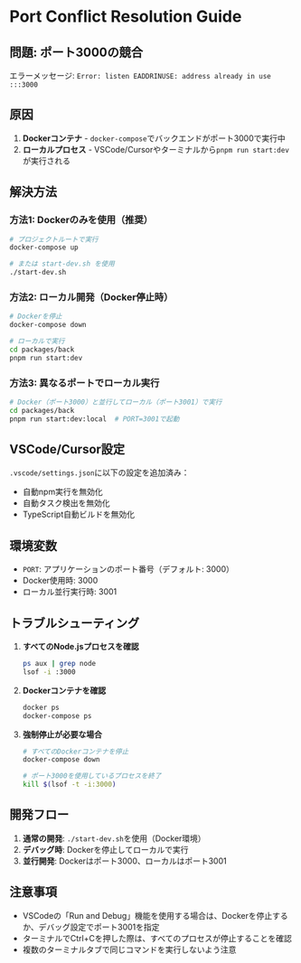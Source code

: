 # Port Conflict Resolution Guide

## 問題: ポート3000の競合

エラーメッセージ: `Error: listen EADDRINUSE: address already in use :::3000`

## 原因

1. **Dockerコンテナ** - `docker-compose`でバックエンドがポート3000で実行中
2. **ローカルプロセス** - VSCode/Cursorやターミナルから`pnpm run start:dev`が実行される

## 解決方法

### 方法1: Dockerのみを使用（推奨）

```bash
# プロジェクトルートで実行
docker-compose up

# または start-dev.sh を使用
./start-dev.sh
```

### 方法2: ローカル開発（Docker停止時）

```bash
# Dockerを停止
docker-compose down

# ローカルで実行
cd packages/back
pnpm run start:dev
```

### 方法3: 異なるポートでローカル実行

```bash
# Docker（ポート3000）と並行してローカル（ポート3001）で実行
cd packages/back
pnpm run start:dev:local  # PORT=3001で起動
```

## VSCode/Cursor設定

`.vscode/settings.json`に以下の設定を追加済み：

- 自動npm実行を無効化
- 自動タスク検出を無効化
- TypeScript自動ビルドを無効化

## 環境変数

- `PORT`: アプリケーションのポート番号（デフォルト: 3000）
- Docker使用時: 3000
- ローカル並行実行時: 3001

## トラブルシューティング

1. **すべてのNode.jsプロセスを確認**
   ```bash
   ps aux | grep node
   lsof -i :3000
   ```

2. **Dockerコンテナを確認**
   ```bash
   docker ps
   docker-compose ps
   ```

3. **強制停止が必要な場合**
   ```bash
   # すべてのDockerコンテナを停止
   docker-compose down
   
   # ポート3000を使用しているプロセスを終了
   kill $(lsof -t -i:3000)
   ```

## 開発フロー

1. **通常の開発**: `./start-dev.sh`を使用（Docker環境）
2. **デバッグ時**: Dockerを停止してローカルで実行
3. **並行開発**: Dockerはポート3000、ローカルはポート3001

## 注意事項

- VSCodeの「Run and Debug」機能を使用する場合は、Dockerを停止するか、デバッグ設定でポート3001を指定
- ターミナルでCtrl+Cを押した際は、すべてのプロセスが停止することを確認
- 複数のターミナルタブで同じコマンドを実行しないよう注意